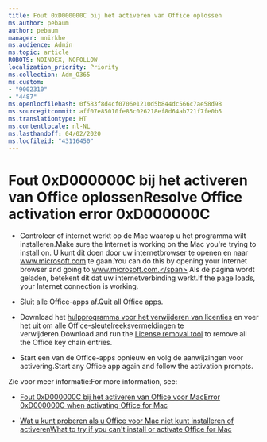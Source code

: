 ```yaml
---
title: Fout 0xD000000C bij het activeren van Office oplossen
ms.author: pebaum
author: pebaum
manager: mnirkhe
ms.audience: Admin
ms.topic: article
ROBOTS: NOINDEX, NOFOLLOW
localization_priority: Priority
ms.collection: Adm_O365
ms.custom:
- "9002310"
- "4487"
ms.openlocfilehash: 0f583f8d4cf0706e1210d5b844dc566c7ae58d98
ms.sourcegitcommit: aff07e85010fe85c026218ef8d64ab721f7fe0b5
ms.translationtype: HT
ms.contentlocale: nl-NL
ms.lasthandoff: 04/02/2020
ms.locfileid: "43116450"
---
```

# <a name="resolve-office-activation-error-0xd000000c"></a><span data-ttu-id="b239c-102">Fout 0xD000000C bij het activeren van Office oplossen</span><span class="sxs-lookup"><span data-stu-id="b239c-102">Resolve Office activation error 0xD000000C</span></span>

- <span data-ttu-id="b239c-103">Controleer of internet werkt op de Mac waarop u het programma wilt installeren.</span><span class="sxs-lookup"><span data-stu-id="b239c-103">Make sure the Internet is working on the Mac you're trying to install on.</span></span> <span data-ttu-id="b239c-104">U kunt dit doen door uw internetbrowser te openen en naar www.microsoft.com te gaan.</span><span class="sxs-lookup"><span data-stu-id="b239c-104">You can do this by opening your Internet browser and going to www.microsoft.com.</span></span> <span data-ttu-id="b239c-105">Als de pagina wordt geladen, betekent dit dat uw internetverbinding werkt.</span><span class="sxs-lookup"><span data-stu-id="b239c-105">If the page loads, your Internet connection is working.</span></span>

- <span data-ttu-id="b239c-106">Sluit alle Office-apps af.</span><span class="sxs-lookup"><span data-stu-id="b239c-106">Quit all Office apps.</span></span>

- <span data-ttu-id="b239c-107">Download het [hulpprogramma voor het verwijderen van licenties](https://go.microsoft.com/fwlink/?linkid=849815) en voer het uit om alle Office-sleutelreeksvermeldingen te verwijderen.</span><span class="sxs-lookup"><span data-stu-id="b239c-107">Download and run the [License removal tool](https://go.microsoft.com/fwlink/?linkid=849815) to remove all the Office key chain entries.</span></span>

- <span data-ttu-id="b239c-108">Start een van de Office-apps opnieuw en volg de aanwijzingen voor activering.</span><span class="sxs-lookup"><span data-stu-id="b239c-108">Start any Office app again and follow the activation prompts.</span></span>

<span data-ttu-id="b239c-109">Zie voor meer informatie:</span><span class="sxs-lookup"><span data-stu-id="b239c-109">For more information, see:</span></span>

- [<span data-ttu-id="b239c-110">Fout 0xD000000C bij het activeren van Office voor Mac</span><span class="sxs-lookup"><span data-stu-id="b239c-110">Error 0xD000000C when activating Office for Mac</span></span>](https://support.office.com/article/error-0xd000000c-when-activating-office-for-mac-da865931-4658-4829-ba2d-8133390c6d25)

- [<span data-ttu-id="b239c-111">Wat u kunt proberen als u Office voor Mac niet kunt installeren of activeren</span><span class="sxs-lookup"><span data-stu-id="b239c-111">What to try if you can't install or activate Office for Mac</span></span>](https://support.office.com/article/what-to-try-if-you-can-t-install-or-activate-office-for-mac-5efba2b4-b1e6-4e5f-bf3c-6ab945d03dea)
